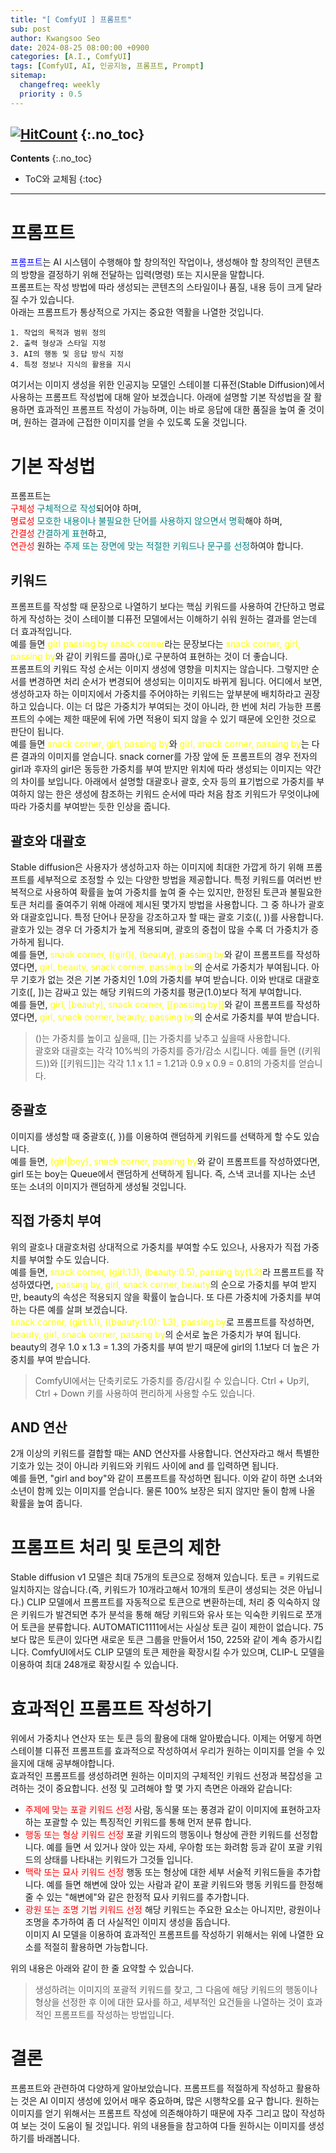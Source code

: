 ```yaml
---
title: "[ ComfyUI ] 프롬프트"
sub: post
author: Kwangsoo Seo
date: 2024-08-25 08:00:00 +0900
categories: [A.I., ComfyUI]
tags: [ComfyUI, AI, 인공지능, 프롬프트, Prompt]
sitemap:
  changefreq: weekly
  priority : 0.5
---
```

[![HitCount](https://hits.dwyl.com/MonosLab/post48.svg?style=flat-square&show=unique)](http://hits.dwyl.com/MonosLab/post48)
{:.no_toc}
---
**Contents**
{:.no_toc}

* ToC와 교체됨
{:toc}  

---

# 프롬프트   
<span style="color:blue">프롬프트</span>는 AI 시스템이 수행해야 할 창의적인 작업이나, 생성해야 할 창의적인 콘텐츠의 방향을 결정하기 위해 전달하는 입력(명령) 또는 지시문을 말합니다.    
프롬프트는 작성 방법에 따라 생성되는 콘텐츠의 스타일이나 품질, 내용 등이 크게 달라 질 수가 있습니다.   
아래는 프롬프트가 통상적으로 가지는 중요한 역활을 나열한 것입니다.   
```   
1. 작업의 목적과 범위 정의   
2. 출력 형상과 스타일 지정   
3. AI의 행동 및 응답 방식 지정   
4. 특정 정보나 지식의 활용을 지시   
 ```   
여기서는 이미지 생성을 위한 인공지능 모델인 스테이블 디퓨전(Stable Diffusion)에서 사용하는 프롬프트 작성법에 대해 알아 보겠습니다. 아래에 설명할 기본 작성법을 잘 활용하면 효과적인 프롬프트 작성이 가능하며, 이는 바로 응답에 대한 품질을 높여 줄 것이며, 원하는 결과에 근접한 이미지를 얻을 수 있도록 도울 것입니다.   

# 기본 작성법   
프롬프트는   
 <span style="color:red">구체성</span> <span style="color:Teal">구체적으로 작성</span>되어야 하며,   
 <span style="color:red">명료성</span> <span style="color:Teal">모호한 내용이나 불필요한 단어를 사용하지 않으면서 명확</span>해야 하며,   
 <span style="color:red">간결성</span> <span style="color:Teal">간결하게 표현</span>하고,   
 <span style="color:red">연관성</span> 원하는 <span style="color:Teal">주제 또는 장면에 맞는 적절한 키워드나 문구를 선정</span>하여야 합니다.   

## 키워드   
프롬프트를 작성할 때 문장으로 나열하기 보다는 핵심 키워드를 사용하여 간단하고 명료하게 작성하는 것이 스테이블 디퓨전 모델에서는 이해하기 쉬워 원하는 결과를 얻는데 더 효과적입니다.   
예를 들면 <span style="color:yellow">girl passing by snack corner</span>라는 문장보다는 <span style="color:yellow">snack corner, girl, passing by</span>와 같이 키워드를 콤마(,)로 구분하여 표현하는 것이 더 좋습니다.   
프롬프트의 키워드 작성 순서는 이미지 생성에 영향을 미치지는 않습니다. 그렇지만 순서를 변경하면 처리 순서가 변경되어 생성되는 이미지도 바뀌게 됩니다. 어디에서 보면, 생성하고자 하는 이미지에서 가중치를 주어야하는 키워드는 앞부분에 배치하라고 권장하고 있습니다. 이는 더 많은 가중치가 부여되는 것이 아니라, 한 번에 처리 가능한 프롬프트의 수에는 제한 때문에 뒤에 가면 적용이 되지 않을 수 있기 때문에 오인한 것으로 판단이 됩니다.   
예를 들면 <span style="color:yellow">snack corner, girl, passing by</span>와 <span style="color:yellow">girl, snack corner, passing by</span>는 다른 결과의 이미지를 얻습니다. snack corner를 가장 앞에 둔 프롬프트의 경우 전자의 girl과 후자의 girl은 동등한 가중치를 부여 받지만 위치에 따라 생성되는 이미지는 약간의 차이를 보입니다. 아래에서 설명할 대괄호나 괄호, 숫자 등의 표기법으로 가중치를 부여하지 않는 한은 생성에 참조하는 키워드 순서에 따라 처음 참조 키워드가 무엇이냐에 따라 가중치를 부여받는 듯한 인상을 줍니다.   

## 괄호와 대괄호   
Stable diffusion은 사용자가 생성하고자 하는 이미지에 최대한 가깝게 하기 위해 프롬프트를 세부적으로 조정할 수 있는 다양한 방법을 제공합니다. 특정 키워드를 여러번 반복적으로 사용하여 확률을 높여 가중치를 높여 줄 수는 있지만, 한정된 토큰과 불필요한 토큰 처리를 줄여주기 위해 아래에 제시된 몇가지 방법을 사용합니다. 그 중 하나가 괄호와 대괄호입니다. 특정 단어나 문장을 강조하고자 할 때는 괄호 기호((, ))를 사용합니다. 괄호가 있는 경우 더 가중치가 높게 적용되며, 괄호의 중첩이 많을 수록 더 가중치가 증가하게 됩니다.   
예를 들면, <span style="color:yellow">snack corner, ((girl)), (beauty), passing by</span>와 같이 프롬프트를 작성하였다면, <span style="color:yellow">girl, beauty, snack corner, passing by</span>의 순서로 가중치가 부여됩니다. 아무 기호가 없는 것은 기본 가중치인 1.0의 가중치를 부여 받습니다. 이와 반대로 대괄호 기호([, ])는 감싸고 있는 해당 키워드의 가중치를 평균(1.0)보다 적게 부여합니다.   
예를 들면, <span style="color:yellow">girl, [beauty], snack corner, [[passing by]]</span>와 같이 프롬프트를 작성하였다면, <span style="color:yellow">girl, snack corner, beauty, passing by</span>의 순서로 가중치를 부여 받습니다.   
> ()는 가중치를 높이고 싶을때,  []는 가중치를 낮추고 싶을때 사용합니다.   
> 괄호와 대괄호는 각각 10%씩의 가중치를 증가/감소 시킵니다. 예를 들면 ((키워드))와 [[키워드]]는 각각 1.1 x 1.1 = 1.21과 0.9 x 0.9 = 0.81의 가중치를 얻습니다.   
   
## 중괄호   
이미지를 생성할 때 중괄호({, })를 이용하여 랜덤하게 키워드를 선택하게 할 수도 있습니다.   
예를 들면, <span style="color:yellow">{girl|boy}, snack corner, passing by</span>와 같이 프롬프트를 작성하였다면, girl 또는 boy는 Queue에서 랜덤하게 선택하게 됩니다. 즉, 스낵 코너를 지나는 소년 또는 소녀의 이미지가 랜덤하게 생성될 것입니다.   

## 직접 가중치 부여   
위의 괄호나 대괄호처럼 상대적으로 가중치를 부여할 수도 있으나, 사용자가 직접 가중치를 부여할 수도 있습니다.   
예를 들면, <span style="color:yellow">snack corner, (girl:1.1), (beauty:0.5), passing by(1.2)</span>라 프롬프트를 작성하였다면, <span style="color:yellow">passing by, girl, snack corner, beauty</span>의 순으로 가중치를 부여 받지만, beauty의 속성은 적용되지 않을 확률이 높습니다. 또 다른 가중치에 가중치를 부여하는 다른 예를 살펴 보겠습니다.   
<span style="color:yellow">snack corner, (girl:1.1), ((beauty:1.0): 1.3), passing by</span>로 프롬프트를 작성하면, <span style="color:yellow">beauty, girl, snack corner, passing by</span>의 순서로 높은 가중치가 부여 됩니다. beauty의 경우 1.0 x 1.3 = 1.3의 가중치를 부여 받기 때문에 girl의 1.1보다 더 높은 가중치를 부여 받습니다.   
> ComfyUI에서는 단축키로도 가중치를 증/감시킬 수 있습니다. Ctrl + Up키, Ctrl + Down 키를 사용하여 편리하게 사용할 수도 있습니다.   

## AND 연산   
2개 이상의 키워드를 결합할 때는 AND 연산자를 사용합니다. 연산자라고 해서 특별한 기호가 있는 것이 아니라 키워드와 키워드 사이에 and 를 입력하면 됩니다.   
예를 들면, "girl and boy"와 같이 프롬프트를 작성하면 됩니다. 이와 같이 하면 소녀와 소년이 함께 있는 이미지를 얻습니다. 물론 100% 보장은 되지 않지만 둘이 함께 나올 확률을 높여 줍니다.   

# 프롬프트 처리 및 토큰의 제한   
Stable diffusion v1 모델은 최대 75개의 토큰으로 정해져 있습니다. 토큰 = 키워드로 일치하지는 않습니다.(즉, 키워드가 10개라고해서 10개의 토큰이 생성되는 것은 아닙니다.) CLIP 모델에서 프롬프트를 자동적으로 토큰으로 변환하는데, 처리 중 익숙하지 않은 키워드가 발견되면 추가 분석을 통해 해당 키워드와 유사 또는 익숙한 키워드로 쪼개어 토큰을 분류합니다. AUTOMATIC1111에서는 사실상 토큰 길이 제한이 없습니다. 75보다 많은 토큰이 있다면 새로운 토큰 그룹을 만들어서 150, 225와 같이 계속 증가시킵니다. ComfyUI에서도 CLIP 모델의 토큰 제한을 확장시킬 수가 있으며, CLIP-L 모델을 이용하여 최대 248개로 확장시킬 수 있습니다.   

# 효과적인 프롬프트 작성하기   
위에서 가중치나 연산자 또는 토큰 등의 활용에 대해 알아봤습니다. 이제는 어떻게 하면 스테이블 디퓨전 프롬프트를 효과적으로 작성하여서 우리가 원하는 이미지를 얻을 수 있을지에 대해 공부해야합니다.   
효과적인 프롬프트를 생성하려면 원하는 이미지의 구체적인 키워드 선정과 복잡성을 고려하는 것이 중요합니다. 선정 및 고려해야 할 몇 가지 측면은 아래와 같습니다:   
* <span style="color:red">주제에 맞는 포괄 키워드 선정</span> 사람, 동식물 또는 풍경과 같이 이미지에 표현하고자 하는 포괄할 수 있는 특징적인 키워드를 통해 먼저 분류 합니다.    
* <span style="color:red">행동 또는 형상 키워드 선정</span> 포괄 키워드의 행동이나 형상에 관한 키워드를 선정합니다. 예를 들면 서 있거나 앉아 있는 자세, 우아함 또는 화려함 등과 같이 포괄 키워드의 상태를 나타내는 키워드가 그것들 입니다.   
* <span style="color:red">맥락 또는 묘사 키워드 선정</span> 행동 또는 형상에 대한 세부 서술적 키워드들을 추가합니다. 예를 들면 해변에 앉아 있는 사람과 같이 포괄 키워드와 행동 키워드를 한정해 줄 수 있는 "해변에"와 같은 한정적 묘사 키워드를 추가합니다.   
* <span style="color:red">광원 또는 조명 기법 키워드 선정</span> 해당 키워드는 주요한 요소는 아니지만, 광원이나 조명을 추가하여 좀 더 사실적인 이미지 생성을 돕습니다.   
이미지 AI 모델을 이용하여 효과적인 프롬프트를 작성하기 위해서는 위에 나열한 요소를 적절히 활용하면 가능합니다.   

위의 내용은 아래와 같이 한 줄 요약할 수 있습니다.   
> 생성하려는 이미지의 포괄적 키워드를 찾고, 그 다음에 해당 키워드의 행동이나 형상을 선정한 후 이에 대한 묘사를 하고, 세부적인 요건들을 나열하는 것이 효과적인 프롬프트를 작성하는 방법입니다.   

# 결론   
프롬프트와 관련하여 다양하게 알아보았습니다. 프롬프트를 적절하게 작성하고 활용하는 것은 AI 이미지 생성에 있어서 매우 중요하며, 많은 시행착오를 요구 합니다. 원하는 이미지를 얻기 위해서는 프롬프트 작성에 의존해야하기 때문에 자주 그리고 많이 작성하여 보는 것이 도움이 될 것입니다. 위의 내용들을 참고하여 다들 원하시는 이미지를 생성하기를 바래봅니다.    